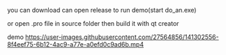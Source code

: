 you can download can open release to run demo(start do_an.exe)

or open .pro file in source folder then build it with qt creator

demo
https://user-images.githubusercontent.com/27564856/141302556-8f4eef75-6b12-4ac9-a77e-a0efd0c9ad6b.mp4

